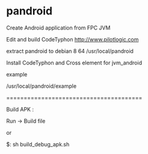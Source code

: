 # pandroid

Create Android application from FPC JVM 

Edit and build CodeTyphon http://www.pilotlogic.com


extract pandroid to debian 8 64 
/usr/local/pandroid

Install CodeTyphon and Cross element for jvm_android

example

/usr/local/pandroid/example

=======================================

Build APK : 

Run -> Build file

or 

$: sh build_debug_apk.sh 



